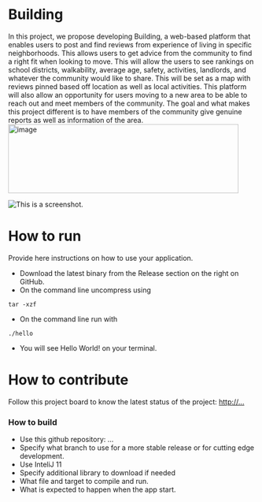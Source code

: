 # Building
In this project, we propose developing Building, a web-based platform that enables users to post and find reviews from experience of living in specific neighborhoods. This allows users to get advice from the community to find a right fit when looking to move. This will allow the users to see rankings on school districts, walkability, average age, safety, activities, landlords, and whatever the community would like to share. This will be set as a map with reviews pinned based off location as well as local activities. This platform will also allow an opportunity for users moving to a new area to be able to reach out and meet members of the community. The goal and what makes this project different is to have members of the community give genuine reports as well as information of the area. <img width="468" height="140" alt="image" src="https://github.com/user-attachments/assets/bce7cd9d-4296-4e23-ae23-37a86a4883ae" />
  

![This is a screenshot.](images.png)
# How to run
Provide here instructions on how to use your application.   
- Download the latest binary from the Release section on the right on GitHub.  
- On the command line uncompress using
```
tar -xzf  
```
- On the command line run with
```
./hello
```
- You will see Hello World! on your terminal. 

# How to contribute
Follow this project board to know the latest status of the project: [http://...]([http://...])  

### How to build
- Use this github repository: ... 
- Specify what branch to use for a more stable release or for cutting edge development.  
- Use InteliJ 11
- Specify additional library to download if needed 
- What file and target to compile and run. 
- What is expected to happen when the app start. 
